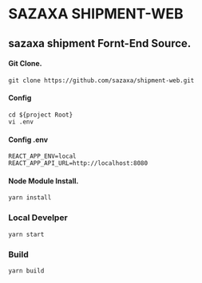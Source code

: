 # SAZAXA SHIPMENT-WEB

## sazaxa shipment Fornt-End Source.

#### Git Clone.

```
git clone https://github.com/sazaxa/shipment-web.git
```

#### Config
```
cd ${project Root}
vi .env
```

#### Config .env

```
REACT_APP_ENV=local
REACT_APP_API_URL=http://localhost:8080
```

#### Node Module Install.

```
yarn install
```

### Local Develper

```
yarn start
```

### Build

```
yarn build
```

